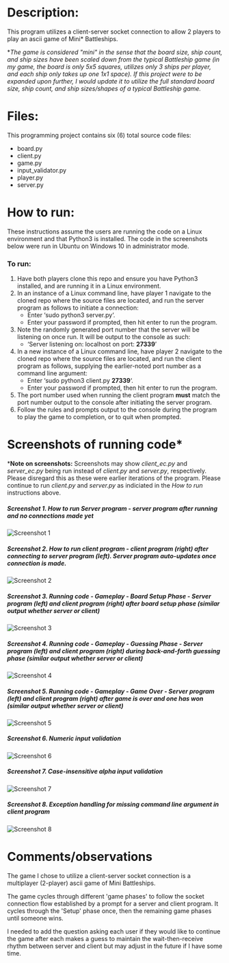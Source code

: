 # Description:
This program utilizes a client-server socket connection to allow 2 players to play an ascii game of Mini* Battleships. 

**The game is considered "mini" in the sense that the board size, ship count, and ship sizes have been scaled down from the typical Battleship game (in my game, the board is only 5x5 squares, utilizes only 3 ships per player, and each ship only takes up one 1x1 space). If this project were to be expanded upon further, I would update it to utilize the full standard board size, ship count, and ship sizes/shapes of a typical Battleship game.*
# Files:
This programming project contains six (6) total source code files: 
* board.py
* client.py
* game.py
* input_validator.py
* player.py
* server.py

# How to run:

These instructions assume the users are running the code on a Linux environment and that Python3 is installed. The code in the screenshots below were run in Ubuntu on Windows 10 in administrator mode.
### To run:
1. Have both players clone this repo and ensure you have Python3 installed, and are running it in a Linux environment.
2.	In an instance of a Linux command line, have player 1 navigate to the cloned repo where the source files are located, and run the server program as follows to initiate a connection:
    * Enter ‘sudo python3 server.py‘. 
    * Enter your password if prompted, then hit enter to run the program.
3.	Note the randomly generated port number that the server will be listening on once run. It will be output to the console as such:
    * ‘Server listening on: localhost on port: **27339**’
4.	In a new instance of a Linux command line, have player 2 navigate to the cloned repo where the source files are located, and run the client program as follows, supplying the earlier-noted port number as a command line argument:
    * Enter ‘sudo python3 client.py **27339**‘. 
    * Enter your password if prompted, then hit enter to run the program.
5.	The port number used when running the client program **must** match the port number output to the console after initiating the server program.
6.	Follow the rules and prompts output to the console during the program to play the game to completion, or to quit when prompted.

# Screenshots of running code*
***Note on screenshots:** Screenshots may show *client_ec.py* and *server_ec.py* being run instead of *client.py* and *server.py*, respectively. Please disregard this as these were earlier iterations of the program. Please continue to run *client.py* and *server.py* as indiciated in the *How to run* instructions above.
##### Screenshot 1. How to run Server program - server program after running and no connections made yet
![Screenshot 1](./screenshots/001_how_run_server.PNG)
##### Screenshot 2. How to run client program - client program (right) after connecting to server program (left). Server program auto-updates once connection is made.
![Screenshot 2](./screenshots/002_how_run_client.PNG)
##### Screenshot 3. Running code - Gameplay -  Board Setup Phase - Server program (left) and client program (right) after board setup phase (similar output whether server or client)
![Screenshot 3](./screenshots/003_gameplay_post_board_setup.PNG)
##### Screenshot 4. Running code - Gameplay - Guessing Phase - Server program (left) and client program (right) during back-and-forth guessing phase (similar output whether server or client)
![Screenshot 4](./screenshots/004_gameplay_guessing_phase.PNG)
##### Screenshot 5. Running code - Gameplay - Game Over - Server program (left) and client program (right) after game is over and one has won (similar output whether server or client)
![Screenshot 5](./screenshots/005_gameplay_game_over.PNG)
##### Screenshot 6. Numeric input validation
![Screenshot 6](./screenshots/006_numeric_input_val.PNG)
##### Screenshot 7. Case-insensitive alpha input validation
![Screenshot 7](./screenshots/007_alpha_input_val.PNG)
##### Screenshot 8. Exception handling for missing command line argument in client program
![Screenshot 8](./screenshots/008_client_arg_val.PNG)

# Comments/observations
The game I chose to utilize a client-server socket connection is a multiplayer (2-player) ascii game of Mini Battleships.

The game cycles through different 'game phases' to follow the socket connection flow established by a prompt for a server and client program. It cycles through the 'Setup' phase once, then the remaining game phases until someone wins.

I needed to add the question asking each user if they would like to continue the game after each makes a guess to maintain the wait-then-receive rhythm between server and client but may adjust in the future if I have some time.


